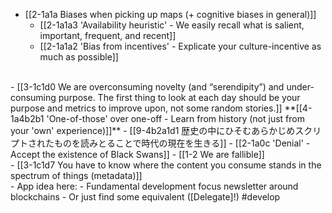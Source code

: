 - [[2-1a1a Biases when picking up maps (+ cognitive biases in general)]]
  - [[2-1a1a3 'Availability heuristic' - We easily recall what is salient, important, frequent, and recent]]
  - [[2-1a1a2 'Bias from incentives' - Explicate your culture-incentive as much as possible]]
<br>
- [[3-1c1d0 We are overconsuming novelty (and “serendipity”) and under-consuming purpose. The first thing to look at each day should be your purpose and metrics to improve upon, not some random stories.]]
	**[[4-1a4b2b1 'One-of-those' over one-off - Learn from history (not just from your 'own' experience)]]**
    - [[9-4b2a1d1 歴史の中にひそむあらかじめスクリプトされたものを読みとることで時代の現在を生きる]]
      - [[2-1a0c 'Denial' - Accept the existence of Black Swans]]
				- [[1-2 We are fallible]]
<br>
- [[3-1c1d7 You have to know where the content you consume stands in the spectrum of things (metadata)]]
<br>
- App idea here:
  - Fundamental development focus newsletter around blockchains
    - Or just find some equivalent ([Delegate]!) #develop
